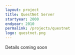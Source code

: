 ```yaml
---
layout: project
title: QuestNet Server
startyear: 2000
endyear: 2010
permalink: /projects/questnet
logo: questnet.png
---
```


Details coming soon